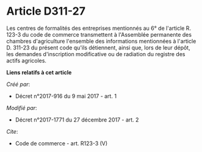 # Article D311-27

Les centres de formalités des entreprises mentionnés au 6° de l'article R. 123-3 du code de commerce transmettent à
l'Assemblée permanente des chambres d'agriculture l'ensemble des informations mentionnées à l'article D. 311-23 du présent
code qu'ils détiennent, ainsi que, lors de leur dépôt, les demandes d'inscription modificative ou de radiation du registre
des actifs agricoles.

**Liens relatifs à cet article**

_Créé par_:

  - Décret n°2017-916 du 9 mai 2017 - art. 1

_Modifié par_:

  - Décret n°2017-1771 du 27 décembre 2017 - art. 2

_Cite_:

  - Code de commerce - art. R123-3 (V)
